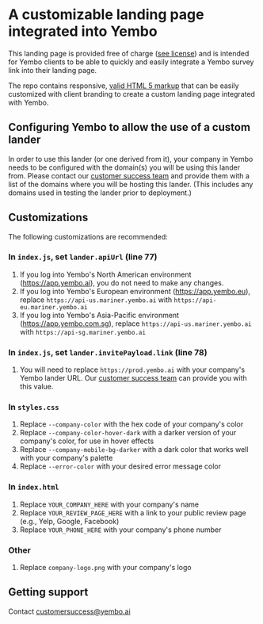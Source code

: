# A customizable landing page integrated into Yembo

This landing page is provided free of charge ([see license](LICENSE)) and is intended for Yembo clients to be able to quickly and easily integrate a Yembo survey link into their landing page. 

The repo contains responsive, [valid HTML 5 markup](https://validator.w3.org/) that can be easily customized with client branding to create a custom landing page integrated with Yembo. 

## Configuring Yembo to allow the use of a custom lander

In order to use this lander (or one derived from it), your company in Yembo needs to be configured with the domain(s) you will be using this lander from. Please contact our [customer success team](mailto:customersuccess@yembo.ai) and provide them with a list of the domains where you will be hosting this lander. (This includes any domains used in testing the lander prior to deployment.)

## Customizations 
The following customizations are recommended: 

### In `index.js`, set `lander.apiUrl` (line 77)
1. If you log into Yembo's North American environment (https://app.yembo.ai), you do not need to make any changes.
2. If you log into Yembo's European environment (https://app.yembo.eu), replace `https://api-us.mariner.yembo.ai` with `https://api-eu.mariner.yembo.ai`
3. If you log into Yembo's Asia-Pacific environment (https://app.yembo.com.sg), replace `https://api-us.mariner.yembo.ai` with `https://api-sg.mariner.yembo.ai`

### In `index.js`, set `lander.invitePayload.link` (line 78)
1. You will need to replace `https://prod.yembo.ai` with your company's Yembo lander URL. Our [customer success team](mailto:customersuccess@yembo.ai) can provide you with this value.

### In `styles.css`
1. Replace `--company-color` with the hex code of your company's color
2. Replace `--company-color-hover-dark` with a darker version of your company's color, for use in hover effects
3. Replace `--company-mobile-bg-darker` with a dark color that works well with your company's palette
4. Replace `--error-color` with your desired error message color

### In `index.html`
1. Replace `YOUR_COMPANY_HERE` with your company's name
2. Replace `YOUR_REVIEW_PAGE_HERE` with a link to your public review page (e.g., Yelp, Google, Facebook)
3. Replace `YOUR_PHONE_HERE` with your company's phone number

### Other
1. Replace `company-logo.png` with your company's logo

## Getting support
Contact [customersuccess@yembo.ai](mailto:customersuccess@yembo.ai)